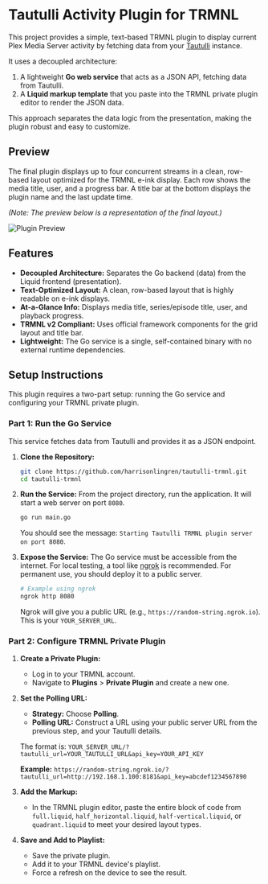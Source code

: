 # Tautulli Activity Plugin for TRMNL

This project provides a simple, text-based TRMNL plugin to display current Plex Media Server activity by fetching data from your [Tautulli](https://tautulli.com/) instance.

It uses a decoupled architecture:
1.  A lightweight **Go web service** that acts as a JSON API, fetching data from Tautulli.
2.  A **Liquid markup template** that you paste into the TRMNL private plugin editor to render the JSON data.

This approach separates the data logic from the presentation, making the plugin robust and easy to customize.

## Preview

The final plugin displays up to four concurrent streams in a clean, row-based layout optimized for the TRMNL e-ink display. Each row shows the media title, user, and a progress bar. A title bar at the bottom displays the plugin name and the last update time.

*(Note: The preview below is a representation of the final layout.)*

![Plugin Preview](https://i.imgur.com/kG8E1qW.png)

## Features

-   **Decoupled Architecture:** Separates the Go backend (data) from the Liquid frontend (presentation).
-   **Text-Optimized Layout:** A clean, row-based layout that is highly readable on e-ink displays.
-   **At-a-Glance Info:** Displays media title, series/episode title, user, and playback progress.
-   **TRMNL v2 Compliant:** Uses official framework components for the grid layout and title bar.
-   **Lightweight:** The Go service is a single, self-contained binary with no external runtime dependencies.

## Setup Instructions

This plugin requires a two-part setup: running the Go service and configuring your TRMNL private plugin.

### Part 1: Run the Go Service

This service fetches data from Tautulli and provides it as a JSON endpoint.

1.  **Clone the Repository:**
    ```bash
    git clone https://github.com/harrisonlingren/tautulli-trmnl.git
    cd tautulli-trmnl
    ```

2.  **Run the Service:**
    From the project directory, run the application. It will start a web server on port `8080`.
    ```bash
    go run main.go
    ```
    You should see the message: `Starting Tautulli TRMNL plugin server on port 8080`.

3.  **Expose the Service:**
    The Go service must be accessible from the internet. For local testing, a tool like [ngrok](https://ngrok.com/) is recommended. For permanent use, you should deploy it to a public server.
    ```bash
    # Example using ngrok
    ngrok http 8080
    ```
    Ngrok will give you a public URL (e.g., `https://random-string.ngrok.io`). This is your `YOUR_SERVER_URL`.

### Part 2: Configure TRMNL Private Plugin

1.  **Create a Private Plugin:**
    -   Log in to your TRMNL account.
    -   Navigate to **Plugins** > **Private Plugin** and create a new one.

2.  **Set the Polling URL:**
    -   **Strategy:** Choose **Polling**.
    -   **Polling URL:** Construct a URL using your public server URL from the previous step, and your Tautulli details.

    The format is:
    `YOUR_SERVER_URL/?tautulli_url=YOUR_TAUTULLI_URL&api_key=YOUR_API_KEY`

    **Example:**
    `https://random-string.ngrok.io/?tautulli_url=http://192.168.1.100:8181&api_key=abcdef1234567890`

3.  **Add the Markup:**
    -   In the TRMNL plugin editor, paste the entire block of code from `full.liquid`, `half_horizontal.liquid`, `half-vertical.liquid`, or `quadrant.liquid` to meet your desired layout types.

4.  **Save and Add to Playlist:**
    -   Save the private plugin.
    -   Add it to your TRMNL device's playlist.
    -   Force a refresh on the device to see the result.
